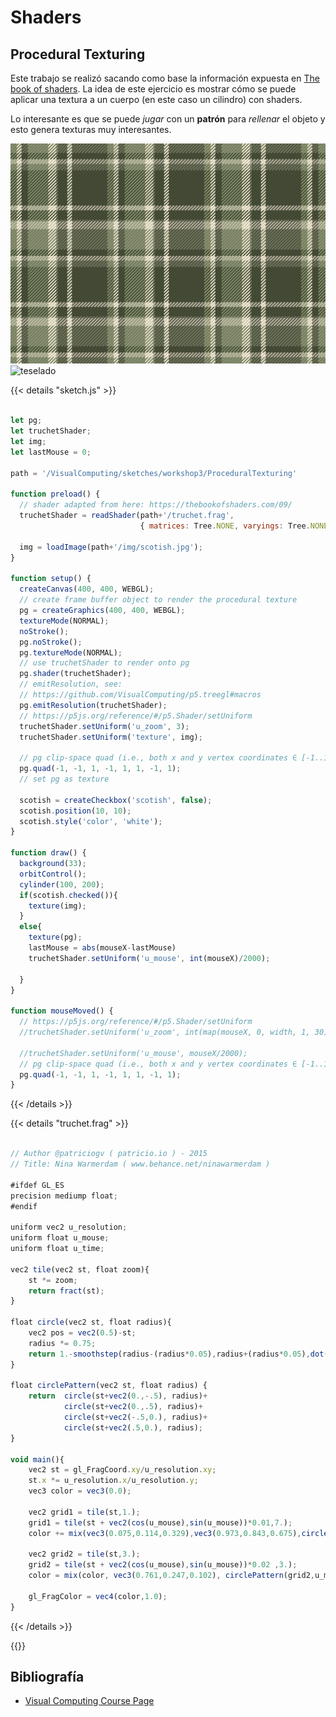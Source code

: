 # Shaders

## Procedural Texturing



Este trabajo se realizó sacando como base la información expuesta en [The book of shaders](https://thebookofshaders.com/09/).
La idea de este ejercicio es mostrar cómo se puede aplicar una textura a un cuerpo (en este caso un cilindro) con shaders.

Lo interesante es que se puede *jugar* con un **patrón** para *rellenar* el objeto y esto genera texturas muy interesantes.

![this is image](../../../sketches/workshop3/ProceduralTexturing/img/scotish.jpg)
![teselado](https://upload.wikimedia.org/wikipedia/commons/thumb/5/53/Tiling_Regular_6-3_Hexagonal.svg/560px-Tiling_Regular_6-3_Hexagonal.svg.png)

{{< details "sketch.js" >}}
```js

let pg;
let truchetShader;
let img;
let lastMouse = 0;

path = '/VisualComputing/sketches/workshop3/ProceduralTexturing'

function preload() {
  // shader adapted from here: https://thebookofshaders.com/09/
  truchetShader = readShader(path+'/truchet.frag',
                             { matrices: Tree.NONE, varyings: Tree.NONE });

  img = loadImage(path+'/img/scotish.jpg');
}

function setup() {
  createCanvas(400, 400, WEBGL);
  // create frame buffer object to render the procedural texture
  pg = createGraphics(400, 400, WEBGL);
  textureMode(NORMAL);
  noStroke();
  pg.noStroke();
  pg.textureMode(NORMAL);
  // use truchetShader to render onto pg
  pg.shader(truchetShader);
  // emitResolution, see:
  // https://github.com/VisualComputing/p5.treegl#macros
  pg.emitResolution(truchetShader);
  // https://p5js.org/reference/#/p5.Shader/setUniform
  truchetShader.setUniform('u_zoom', 3);
  truchetShader.setUniform('texture', img);

  // pg clip-space quad (i.e., both x and y vertex coordinates ∈ [-1..1])
  pg.quad(-1, -1, 1, -1, 1, 1, -1, 1);
  // set pg as texture

  scotish = createCheckbox('scotish', false);
  scotish.position(10, 10);
  scotish.style('color', 'white');  
}

function draw() {
  background(33);
  orbitControl();
  cylinder(100, 200);
  if(scotish.checked()){
    texture(img);
  }
  else{
    texture(pg);
    lastMouse = abs(mouseX-lastMouse)
    truchetShader.setUniform('u_mouse', int(mouseX)/2000);

  }
}

function mouseMoved() {
  // https://p5js.org/reference/#/p5.Shader/setUniform
  //truchetShader.setUniform('u_zoom', int(map(mouseX, 0, width, 1, 30)));
  
  //truchetShader.setUniform('u_mouse', mouseX/2000);
  // pg clip-space quad (i.e., both x and y vertex coordinates ∈ [-1..1])
  pg.quad(-1, -1, 1, -1, 1, 1, -1, 1);
}

```
{{< /details >}}


{{< details "truchet.frag" >}}
```js

// Author @patriciogv ( patricio.io ) - 2015
// Title: Nina Warmerdam ( www.behance.net/ninawarmerdam )

#ifdef GL_ES
precision mediump float;
#endif

uniform vec2 u_resolution;
uniform float u_mouse;
uniform float u_time;

vec2 tile(vec2 st, float zoom){
    st *= zoom;
    return fract(st);
}

float circle(vec2 st, float radius){
    vec2 pos = vec2(0.5)-st;
    radius *= 0.75;
    return 1.-smoothstep(radius-(radius*0.05),radius+(radius*0.05),dot(pos,pos)*3.14);
}

float circlePattern(vec2 st, float radius) {
    return  circle(st+vec2(0.,-.5), radius)+
            circle(st+vec2(0.,.5), radius)+
            circle(st+vec2(-.5,0.), radius)+
            circle(st+vec2(.5,0.), radius);
}

void main(){
    vec2 st = gl_FragCoord.xy/u_resolution.xy;
    st.x *= u_resolution.x/u_resolution.y;
    vec3 color = vec3(0.0);

    vec2 grid1 = tile(st,1.);
    grid1 = tile(st + vec2(cos(u_mouse),sin(u_mouse))*0.01,7.);
    color += mix(vec3(0.075,0.114,0.329),vec3(0.973,0.843,0.675),circlePattern(grid1,u_mouse+0.12)-circlePattern(grid1,u_mouse));

    vec2 grid2 = tile(st,3.);
    grid2 = tile(st + vec2(cos(u_mouse),sin(u_mouse))*0.02 ,3.);
    color = mix(color, vec3(0.761,0.247,0.102), circlePattern(grid2,u_mouse+0.15)) - circlePattern(grid2,u_mouse),

    gl_FragColor = vec4(color,1.0);
}

```
{{< /details >}}

{{<p5-iframe sketch="/VisualComputing/sketches/workshop3/ProceduralTexturing/sketch.js"  lib1="https://cdn.jsdelivr.net/gh/VisualComputing/p5.treegl/p5.treegl.js" width="425" height="425" >}}





## Bibliografía

- [Visual Computing Course Page](https://visualcomputing.github.io/)
